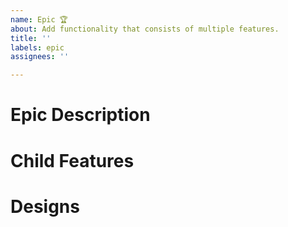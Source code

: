 ```yaml
---
name: Epic 🏆
about: Add functionality that consists of multiple features.
title: ''
labels: epic
assignees: ''

---
```


# Epic Description
<!---Blurb about what is included in this Epic.-->

# Child Features
<!--List out each feature included in this Epic, using the format: "Parent of #featureNumber".-->

# Designs
<!--Screenshots and links to visual references.-->
